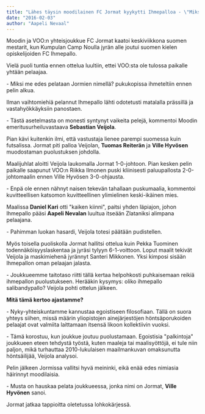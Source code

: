 ```yaml
---
title: "Lähes täysin moodilainen FC Jormat kyykytti Ihmepalloa - \"Miksi me edes pelataan niiden nimellä\""
date: "2016-02-03"
author: "Aapeli Nevaal"
---
```


Moodin ja VOO:n yhteisjoukkue FC Jormat kaatoi keskiviikkona suomen mestarit, kun Kumpulan Camp Noulla jyrän alle joutui suomen kielen opiskelijoiden FC Ihmepallo.

Vielä puoli tuntia ennen ottelua luultiin, ettei VOO:sta ole tulossa paikalle yhtään pelaajaa.

\- Miksi me edes pelataan Jormien nimellä? pukukopissa ihmeteltiin ennen pelin alkua.

Ilman vaihtomiehiä pelannut Ihmepallo lähti odotetusti matalalla prässillä ja vastahyökkäyksiin panostaen.

\- Tästä asetelmasta on monesti syntynyt vaikeita pelejä, kommentoi Moodin emeritusurheiluvastaava **Sebastian Veijola**.

Pian kävi kuitenkin ilmi, että vastustaja lienee parempi suomessa kuin futsalissa. Jormat piti palloa Veijolan, **Tuomas Reiterän** ja **Ville Hyvösen** muodostaman puolustuksen johdolla.

Maalijuhlat aloitti Veijola laukomalla Jormat 1-0-johtoon. Pian kesken pelin paikalle saapunut VOO:n Riikka Ilmonen puski kliinisesti paluupallosta 2-0-johtomaalin ennen Ville Hyvösen 3-0-ohjausta.

\- Enpä ole ennen nähnyt naisen tekevän tahallaan puskumaalia, kommentoi kuvitteellisen katsomon kuvitteellinen ylimielinen keski-ikäinen mies.

Maalissa **Daniel Kari** otti "kaiken kiinni", paitsi yhden läpiajon, johon Ihmepallo pääsi **Aapeli Nevalan** luultua itseään Zlataniksi alimpana pelaajana.

\- Pahimman luokan hasardi, Veijola totesi päätään pudistellen.

Myös toisella puoliskolla Jormat hallitsi ottelua kuin Pekka Tuominen todennäköisyyslaskentaa ja jyräsi tylyyn 6-1-voittoon. Loput maalit tekivät Veijola ja maskimiehenä jyrännyt Santeri Mikkonen. Yksi kimposi sisään Ihmepallon oman pelaajan jalasta.

\- Joukkueemme taitotaso riitti tällä kertaa helpohkosti puhkaisemaan reikiä ihmepallon puolustukseen. Herääkin kysymys: oliko ihmepallo salibandypallo? Veijola pohti ottelun jälkeen.

**Mitä tämä kertoo ajastamme?**

\- Nyky-yhteiskuntamme kannustaa egoistiseen filosofiaan. Tällä on suora yhteys siihen, missä määrin yliopistojen ainejärjestöjen höntsäporukoiden pelaajat ovat valmiita laittamaan itsensä likoon kollektiivin vuoksi.

\- Tämä korostuu, kun joukkue joutuu puolustamaan. Egoistisia "palkintoja" joukkueen eteen tehdystä työstä, kuten maaleja tai maalisyöttöjä, ei tule niin paljon, mikä turhauttaa 2010-lukulaisen maailmankuvan omaksunutta höntsäilijää, Veijola analysoi.

Pelin jälkeen Jormissa vallitsi hyvä meininki, eikä enää edes nimiasia häirinnyt moodilaisia.

\- Musta on hauskaa pelata joukkueessa, jonka nimi on Jormat, **Ville Hyvönen** sanoi.

Jormat jatkaa tappioitta oletetussa lohkokärjessä.
